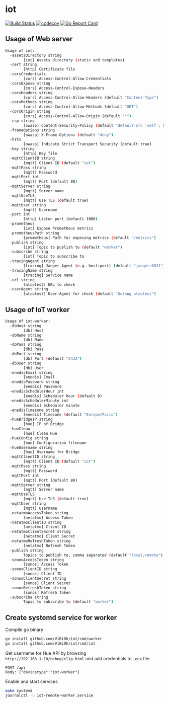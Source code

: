 # iot

[![Build Status](https://travis-ci.org/ViBiOh/iot.svg?branch=master)](https://travis-ci.org/ViBiOh/iot)
[![codecov](https://codecov.io/gh/ViBiOh/iot/branch/master/graph/badge.svg)](https://codecov.io/gh/ViBiOh/iot)
[![Go Report Card](https://goreportcard.com/badge/github.com/ViBiOh/iot)](https://goreportcard.com/report/github.com/ViBiOh/iot)

## Usage of Web server

```bash
Usage of iot:
  -assetsDirectory string
        [iot] Assets directory (static and templates)
  -cert string
        [http] Certificate file
  -corsCredentials
        [cors] Access-Control-Allow-Credentials
  -corsExpose string
        [cors] Access-Control-Expose-Headers
  -corsHeaders string
        [cors] Access-Control-Allow-Headers (default "Content-Type")
  -corsMethods string
        [cors] Access-Control-Allow-Methods (default "GET")
  -corsOrigin string
        [cors] Access-Control-Allow-Origin (default "*")
  -csp string
        [owasp] Content-Security-Policy (default "default-src 'self'; base-uri 'self'")
  -frameOptions string
        [owasp] X-Frame-Options (default "deny")
  -hsts
        [owasp] Indicate Strict Transport Security (default true)
  -key string
        [http] Key file
  -mqttClientID string
        [mqtt] Client ID (default "iot")
  -mqttPass string
        [mqtt] Password
  -mqttPort int
        [mqtt] Port (default 80)
  -mqttServer string
        [mqtt] Server name
  -mqttUseTLS
        [mqtt] Use TLS (default true)
  -mqttUser string
        [mqtt] Username
  -port int
        [http] Listen port (default 1080)
  -prometheus
        [iot] Expose Prometheus metrics
  -prometheusPath string
        [prometheus] Path for exposing metrics (default "/metrics")
  -publish string
        [iot] Topic to publish to (default "worker")
  -subscribe string
        [iot] Topic to subscribe to
  -tracingAgent string
        [tracing] Jaeger Agent (e.g. host:port) (default "jaeger:6831")
  -tracingName string
        [tracing] Service name
  -url string
        [alcotest] URL to check
  -userAgent string
        [alcotest] User-Agent for check (default "Golang alcotest")
```

## Usage of IoT worker

```bash
Usage of iot-worker:
  -dbHost string
        [db] Host
  -dbName string
        [db] Name
  -dbPass string
        [db] Pass
  -dbPort string
        [db] Port (default "5432")
  -dbUser string
        [db] User
  -enedisEmail string
        [enedis] Email
  -enedisPassword string
        [enedis] Password
  -enedisSchedulerHour int
        [enedis] Scheduler hour (default 8)
  -enedisSchedulerMinute int
        [enedis] Scheduler minute
  -enedisTimezone string
        [enedis] Timezone (default "Europe/Paris")
  -hueBridgeIP string
        [hue] IP of Bridge
  -hueClean
        [hue] Clean Hue
  -hueConfig string
        [hue] Configuration filename
  -hueUsername string
        [hue] Username for Bridge
  -mqttClientID string
        [mqtt] Client ID (default "iot")
  -mqttPass string
        [mqtt] Password
  -mqttPort int
        [mqtt] Port (default 80)
  -mqttServer string
        [mqtt] Server name
  -mqttUseTLS
        [mqtt] Use TLS (default true)
  -mqttUser string
        [mqtt] Username
  -netatmoAccessToken string
        [netatmo] Access Token
  -netatmoClientID string
        [netatmo] Client ID
  -netatmoClientSecret string
        [netatmo] Client Secret
  -netatmoRefreshToken string
        [netatmo] Refresh Token
  -publish string
        Topics to publish to, comma separated (default "local,remote")
  -sonosAccessToken string
        [sonos] Access Token
  -sonosClientID string
        [sonos] Client ID
  -sonosClientSecret string
        [sonos] Client Secret
  -sonosRefreshToken string
        [sonos] Refresh Token
  -subscribe string
        Topic to subscribe to (default "worker")
```

## Create systemd service for worker

Compile go binary

```bash
go install github.com/ViBiOh/iot/cmd/worker
go install github.com/ViBiOh/iot/cmd/iot
```

Get username for Hue API by browsing `http://192.168.1.10/debug/clip.html` and add credentials to `.env` file.

```
POST /api
Body: {"devicetype":"iot-worker"}
```

Enable and start services

```bash
make systemd
journalctl -u iot-remote-worker.service
```
